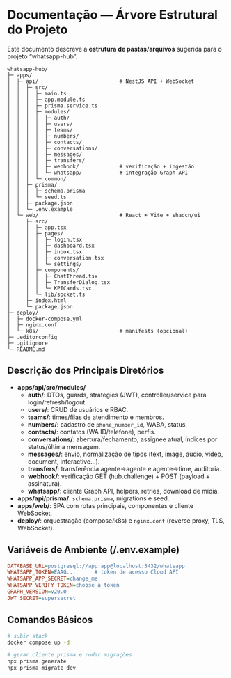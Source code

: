 # Documentação — Árvore Estrutural do Projeto

Este documento descreve a **estrutura de pastas/arquivos** sugerida para o projeto “whatsapp-hub”.

```text
whatsapp-hub/
├─ apps/
│  ├─ api/                          # NestJS API + WebSocket
│  │  ├─ src/
│  │  │  ├─ main.ts
│  │  │  ├─ app.module.ts
│  │  │  ├─ prisma.service.ts
│  │  │  ├─ modules/
│  │  │  │  ├─ auth/
│  │  │  │  ├─ users/
│  │  │  │  ├─ teams/
│  │  │  │  ├─ numbers/
│  │  │  │  ├─ contacts/
│  │  │  │  ├─ conversations/
│  │  │  │  ├─ messages/
│  │  │  │  ├─ transfers/
│  │  │  │  ├─ webhook/             # verificação + ingestão
│  │  │  │  └─ whatsapp/            # integração Graph API
│  │  │  └─ common/
│  │  ├─ prisma/
│  │  │  ├─ schema.prisma
│  │  │  └─ seed.ts
│  │  ├─ package.json
│  │  └─ .env.example
│  └─ web/                          # React + Vite + shadcn/ui
│     ├─ src/
│     │  ├─ app.tsx
│     │  ├─ pages/
│     │  │  ├─ login.tsx
│     │  │  ├─ dashboard.tsx
│     │  │  ├─ inbox.tsx
│     │  │  ├─ conversation.tsx
│     │  │  └─ settings/
│     │  ├─ components/
│     │  │  ├─ ChatThread.tsx
│     │  │  ├─ TransferDialog.tsx
│     │  │  └─ KPICards.tsx
│     │  └─ lib/socket.ts
│     ├─ index.html
│     └─ package.json
├─ deploy/
│  ├─ docker-compose.yml
│  ├─ nginx.conf
│  └─ k8s/                          # manifests (opcional)
├─ .editorconfig
├─ .gitignore
└─ README.md
```

## Descrição dos Principais Diretórios

- **apps/api/src/modules/**
  - **auth/**: DTOs, guards, strategies (JWT), controller/service para login/refresh/logout.
  - **users/**: CRUD de usuários e RBAC.
  - **teams/**: times/filas de atendimento e membros.
  - **numbers/**: cadastro de `phone_number_id`, WABA, status.
  - **contacts/**: contatos (WA ID/telefone), perfis.
  - **conversations/**: abertura/fechamento, assignee atual, índices por status/última mensagem.
  - **messages/**: envio, normalização de tipos (text, image, audio, video, document, interactive…).
  - **transfers/**: transferência agente→agente e agente→time, auditoria.
  - **webhook/**: verificação GET (hub.challenge) + POST (payload + assinatura).
  - **whatsapp/**: cliente Graph API, helpers, retries, download de mídia.
- **apps/api/prisma/**: `schema.prisma`, migrations e seed.
- **apps/web/**: SPA com rotas principais, componentes e cliente WebSocket.
- **deploy/**: orquestração (compose/k8s) e `nginx.conf` (reverse proxy, TLS, WebSocket).

## Variáveis de Ambiente (/.env.example)
```ini
DATABASE_URL=postgresql://app:app@localhost:5432/whatsapp
WHATSAPP_TOKEN=EAAG...      # token de acesso Cloud API
WHATSAPP_APP_SECRET=change_me
WHATSAPP_VERIFY_TOKEN=choose_a_token
GRAPH_VERSION=v20.0
JWT_SECRET=supersecret
```

## Comandos Básicos
```bash
# subir stack
docker compose up -d

# gerar cliente prisma e rodar migrações
npx prisma generate
npx prisma migrate dev
```
